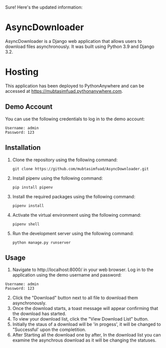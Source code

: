 Sure! Here's the updated information:

# AsyncDownloader

AsyncDownloader is a Django web application that allows users to download files asynchronously. It was built using Python 3.9 and Django 3.2.

# Hosting

This application has been deployed to PythonAnywhere and can be accessed at https://mubtasimfuad.pythonanywhere.com.

## Demo Account

You can use the following credentials to log in to the demo account:

```
Username: admin
Password: 123
```

## Installation

1. Clone the repository using the following command:

   ```
   git clone https://github.com/mubtasimfuad/AsyncDownloader.git
   ```

2. Install pipenv using the following command:

   ```
   pip install pipenv
   ```

3. Install the required packages using the following command:

   ```
   pipenv install
   ```

4. Activate the virtual environment using the following command:

   ```
   pipenv shell
   ```

5. Run the development server using the following command:

   ```
   python manage.py runserver
   ```

## Usage

1. Navigate to http://localhost:8000/ in your web browser. Log in to the application using the demo username and password:

```
Username: admin
Password: 123
```
2. Click the "Download" button next to all file to download them asynchronously.
3. Once the download starts, a toast message will appear confirming that the download has started.
4. To view your download list, click the "View Download List" button.
5. Initially the staus of a download will be 'in progess', it will be changed to "Successful' upon the completition. 
6. After Starting all the download one by after, In the download list you can examine the asynchrous download as it will be changing the statuses. 


